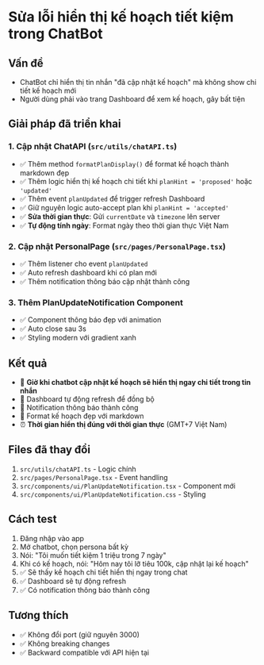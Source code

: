 # Sửa lỗi hiển thị kế hoạch tiết kiệm trong ChatBot

## Vấn đề
- ChatBot chỉ hiển thị tin nhắn "đã cập nhật kế hoạch" mà không show chi tiết kế hoạch mới
- Người dùng phải vào trang Dashboard để xem kế hoạch, gây bất tiện

## Giải pháp đã triển khai

### 1. Cập nhật ChatAPI (`src/utils/chatAPI.ts`)
- ✅ Thêm method `formatPlanDisplay()` để format kế hoạch thành markdown đẹp
- ✅ Thêm logic hiển thị kế hoạch chi tiết khi `planHint = 'proposed'` hoặc `'updated'`
- ✅ Thêm event `planUpdated` để trigger refresh Dashboard
- ✅ Giữ nguyên logic auto-accept plan khi `planHint = 'accepted'`
- ✅ **Sửa thời gian thực**: Gửi `currentDate` và `timezone` lên server
- ✅ **Tự động tính ngày**: Format ngày theo thời gian thực Việt Nam

### 2. Cập nhật PersonalPage (`src/pages/PersonalPage.tsx`)
- ✅ Thêm listener cho event `planUpdated`
- ✅ Auto refresh dashboard khi có plan mới
- ✅ Thêm notification thông báo cập nhật thành công

### 3. Thêm PlanUpdateNotification Component
- ✅ Component thông báo đẹp với animation
- ✅ Auto close sau 3s
- ✅ Styling modern với gradient xanh

## Kết quả
- 🎯 **Giờ khi chatbot cập nhật kế hoạch sẽ hiển thị ngay chi tiết trong tin nhắn**
- 🔄 Dashboard tự động refresh để đồng bộ
- 📱 Notification thông báo thành công
- 🎨 Format kế hoạch đẹp với markdown
- ⏰ **Thời gian hiển thị đúng với thời gian thực** (GMT+7 Việt Nam)

## Files đã thay đổi
1. `src/utils/chatAPI.ts` - Logic chính
2. `src/pages/PersonalPage.tsx` - Event handling
3. `src/components/ui/PlanUpdateNotification.tsx` - Component mới
4. `src/components/ui/PlanUpdateNotification.css` - Styling

## Cách test
1. Đăng nhập vào app
2. Mở chatbot, chọn persona bất kỳ
3. Nói: "Tôi muốn tiết kiệm 1 triệu trong 7 ngày"
4. Khi có kế hoạch, nói: "Hôm nay tôi lỡ tiêu 100k, cập nhật lại kế hoạch"
5. ✅ Sẽ thấy kế hoạch chi tiết hiển thị ngay trong chat
6. ✅ Dashboard sẽ tự động refresh
7. ✅ Có notification thông báo thành công

## Tương thích
- ✅ Không đổi port (giữ nguyên 3000)
- ✅ Không breaking changes
- ✅ Backward compatible với API hiện tại